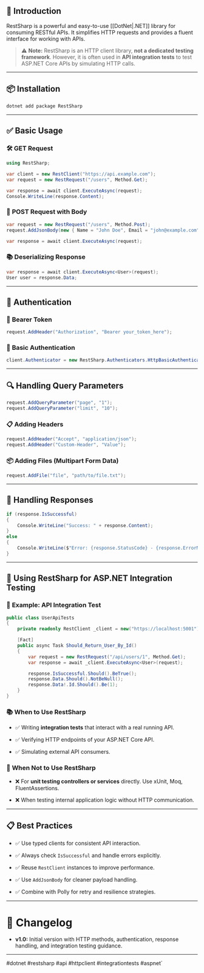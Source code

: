 ## 📌 **Introduction**

RestSharp is a powerful and easy-to-use [[DotNet|.NET]] library for consuming RESTful APIs. It simplifies HTTP requests and provides a fluent interface for working with APIs.

> ⚠️ **Note:** RestSharp is an HTTP client library, **not a dedicated testing framework**. However, it is often used in **API integration tests** to test ASP.NET Core APIs by simulating HTTP calls.

---

## 📦 **Installation**

```bash
dotnet add package RestSharp
```

---

## ✅ **Basic Usage**

### 🛠️ **GET Request**

```csharp
using RestSharp;

var client = new RestClient("https://api.example.com");
var request = new RestRequest("/users", Method.Get);

var response = await client.ExecuteAsync(request);
Console.WriteLine(response.Content);
```

### 🔄 **POST Request with Body**

```csharp
var request = new RestRequest("/users", Method.Post);
request.AddJsonBody(new { Name = "John Doe", Email = "john@example.com" });

var response = await client.ExecuteAsync(request);
```

### 📚 **Deserializing Response**

```csharp
var response = await client.ExecuteAsync<User>(request);
User user = response.Data;
```

---

## 🔐 **Authentication**

### 🔑 **Bearer Token**

```csharp
request.AddHeader("Authorization", "Bearer your_token_here");
```

### 🔑 **Basic Authentication**

```csharp
client.Authenticator = new RestSharp.Authenticators.HttpBasicAuthenticator("username", "password");
```

---

## 🔍 **Handling Query Parameters**

```csharp
request.AddQueryParameter("page", "1");
request.AddQueryParameter("limit", "10");
```

### 📋 **Adding Headers**

```csharp
request.AddHeader("Accept", "application/json");
request.AddHeader("Custom-Header", "Value");
```

### 📦 **Adding Files (Multipart Form Data)**

```csharp
request.AddFile("file", "path/to/file.txt");
```

---

## 📖 **Handling Responses**

```csharp
if (response.IsSuccessful)
{
    Console.WriteLine("Success: " + response.Content);
}
else
{
    Console.WriteLine($"Error: {response.StatusCode} - {response.ErrorMessage}");
}
```

---

## 🧪 **Using RestSharp for ASP.NET Integration Testing**

### 📖 **Example: API Integration Test**

```csharp
public class UserApiTests
{
    private readonly RestClient _client = new("https://localhost:5001");

    [Fact]
    public async Task Should_Return_User_By_Id()
    {
        var request = new RestRequest("/api/users/1", Method.Get);
        var response = await _client.ExecuteAsync<User>(request);

        response.IsSuccessful.Should().BeTrue();
        response.Data.Should().NotBeNull();
        response.Data!.Id.Should().Be(1);
    }
}
```

### 📚 **When to Use RestSharp**

- ✅ Writing **integration tests** that interact with a real running API.
    
- ✅ Verifying HTTP endpoints of your ASP.NET Core API.
    
- ✅ Simulating external API consumers.
    

### 🚫 **When Not to Use RestSharp**

- ❌ For **unit testing controllers or services** directly. Use xUnit, Moq, FluentAssertions.
    
- ❌ When testing internal application logic without HTTP communication.
    

---

## 📋 **Best Practices**

- ✅ Use typed clients for consistent API interaction.
    
- ✅ Always check `IsSuccessful` and handle errors explicitly.
    
- ✅ Reuse `RestClient` instances to improve performance.
    
- ✅ Use `AddJsonBody` for cleaner payload handling.
    
- ✅ Combine with Polly for retry and resilience strategies.
    

---

# 📅 **Changelog**

- **v1.0:** Initial version with HTTP methods, authentication, response handling, and integration testing guidance.
    

---

#dotnet #restsharp #api #httpclient #integrationtests #aspnet`